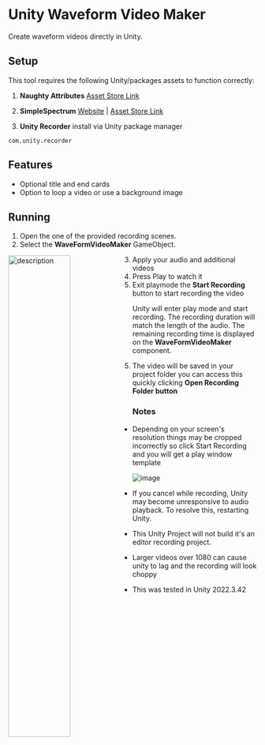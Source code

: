 
# Unity Waveform Video Maker

Create waveform videos directly in Unity. 

## Setup

This tool requires the following Unity/packages assets to function correctly:

1. **Naughty Attributes**
   [Asset Store Link](https://assetstore.unity.com/packages/tools/utilities/naughtyattributes-129996)

2. **SimpleSpectrum**
   [Website](https://samboyer.uk/) | [Asset Store Link](https://assetstore.unity.com/packages/tools/audio/simplespectrum-free-audio-spectrum-generator-webgl-85294)
3. **Unity Recorder** install via Unity package manager
```
com.unity.recorder
```

## Features

- Optional title and end cards
- Option to loop a video or use a background image

## Running

1. Open the one of the provided recording scenes. 
2. Select the **WaveFormVideoMaker** GameObject.
<img src="[your-image-url.jpg](https://github.com/user-attachments/assets/397ab4ba-a09b-474b-ae14-db3efa3affc2)" alt="description" style="float: left; width: 50%;" />

3. Apply your audio and additional videos
4. Press Play to watch it 
5. Exit playmode the **Start Recording** button to start recording the video

Unity will enter play mode and start recording. The recording duration will match the length of the audio. The remaining recording time is displayed on the **WaveFormVideoMaker** component.

5. The video will be saved in your project folder you can access this quickly clicking **Open Recording Folder button**


### Notes

- Depending on your screen's resolution things may be cropped incorrectly so click Start Recording and you will get a play window template

![image](https://github.com/user-attachments/assets/e18ce62f-b811-403e-9e09-dc5558ab50f6)

- If you cancel while recording, Unity may become unresponsive to audio playback. To resolve this, restarting Unity.

- This Unity Project will not build it's an editor recording project.

- Larger videos over 1080 can cause unity to lag and the recording will look choppy

- This was tested in Unity 2022.3.42

  

